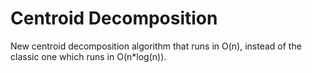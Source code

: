 # Centroid Decomposition

New centroid decomposition algorithm that runs in O(n), instead of the classic one which runs in O(n*log(n)).